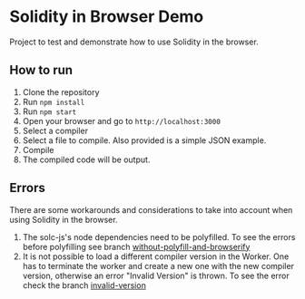 # Solidity in Browser Demo

Project to test and demonstrate how to use Solidity in the browser.

## How to run

1. Clone the repository
2. Run `npm install`
3. Run `npm start`
4. Open your browser and go to `http://localhost:3000`
5. Select a compiler
6. Select a file to compile. Also provided is a simple JSON example.
7. Compile
8. The compiled code will be output.

## Errors

There are some workarounds and considerations to take into account when using Solidity in the browser.

1. The solc-js's node dependencies need to be polyfilled. To see the errors before polyfilling see branch [without-polyfill-and-browserify](https://github.com/kuzdogan/solidity-in-browser/tree/without-polyfill-and-browserify)
2. It is not possible to load a different compiler version in the Worker. One has to terminate the worker and create a new one with the new compiler version, otherwise an error "Invalid Version" is thrown. To see the error check the branch [invalid-version](https://github.com/kuzdogan/solidity-in-browser/tree/invalid-version)

